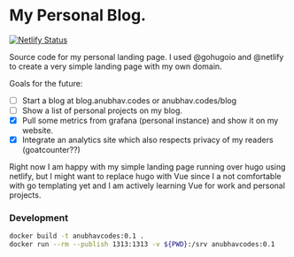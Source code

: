 # My Personal Blog.

[![Netlify Status](https://api.netlify.com/api/v1/badges/692e4513-ae76-420b-9315-99ade1cd53be/deploy-status)](https://app.netlify.com/sites/anubhavcodes/deploys)

Source code for my personal landing page. I used @gohugoio and @netlify to create a very simple landing page with my own domain. 

Goals for the future: 

- [ ]  Start a blog at blog.anubhav.codes or anubhav.codes/blog
- [ ] Show a list of personal projects on my blog.
- [x] Pull some metrics from grafana (personal instance) and show it on my website. 
- [x] Integrate an analytics site which also respects privacy of my readers (goatcounter??)

Right now I am happy with my simple landing page running over hugo using netlify, but I might want to replace hugo with Vue since I a not comfortable with go templating yet and I am actively learning Vue for work and personal projects.

### Development

```bash
docker build -t anubhavcodes:0.1 .
docker run --rm --publish 1313:1313 -v ${PWD}:/srv anubhavcodes:0.1
```